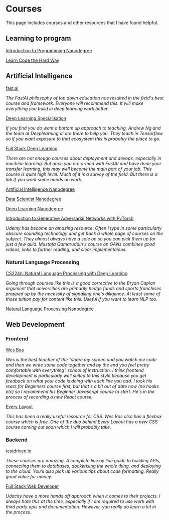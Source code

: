 # Courses

This page includes courses and other resources that I have found helpful.

## Learning to program

[Introduction to Programming Nanodegree](https://www.udacity.com/course/intro-to-programming-nanodegree--nd000)

[Learn Code the Hard Way](https://shop.learncodethehardway.org/)

## Artificial Intelligence

[fast.ai](https://fast.ai/)

_The FastAI philosophy of top down education has resulted in the field's best course and framework. Everyone will recommend this. It will make everything you build in deep learning work better._

[Deep Learning Specialisation](https://www.deeplearning.ai/deep-learning-specialization/)

_If you find you do want a bottom up approach to teaching, Andrew Ng and the team at Deeplearning.ai are there to help you. They teach in Tensorflow so if you want exposure to that ecosystem this is probably the place to go._

[Full Stack Deep Learning](https://course.fullstackdeeplearning.com/)

_There are not enough courses about deployment and devops, especially in machine learning. But once you are armed with FastAI and have done your transfer learning, this may well become the main part of your job. This course is quite high level. Much of it is a survey of the field. But there is a lab if you want some hands on work._

[Artificial Intelligence Nanodegree](https://www.udacity.com/course/ai-artificial-intelligence-nanodegree--nd898)

[Data Scientist Nanodegree](https://www.udacity.com/course/data-scientist-nanodegree--nd025)

[Deep Learning Nanodegree](https://www.udacity.com/course/deep-learning-nanodegree--nd101)

[Introduction to Generative Adversarial Networks with PyTorch](https://www.udemy.com/course/introduction-to-generative-adversarial-networks-with-pytorch/)

_Udemy has become an amazing resource. Often I type in some particularly obscure sounding technology and get back a whole page of courses on the subject. They almost always have a sale on so you can pick them up for just a few quid. Mustafa Qamaruddin's course on GANs combines good videos, links to further reading, and clear implementaions._

### Natural Language Processing

[CS224n: Natural Language Processing with Deep Learning](http://web.stanford.edu/class/cs224n/)

_Going through courses like this is a good corrective to the Bryan Caplan argument that universities are primarily hedge funds and sports franchises propped up by the necessity of signalling one's diligence. At least some of those tuition pay for content like this. Useful if you want to learn NLP too._

[Natural Language Processing Nanodegree](https://www.udacity.com/course/natural-language-processing-nanodegree--nd892)

## Web Development

### Frontend

[Wes Bos](https://wesbos.com/courses)

_Wes is the best teacher of the "share my screen and you watch me code and then we write some code together and by the end you feel pretty comfortable with everything" school of instruction. I think frontend development is particularly well suited to this style because you get feedback on what your code is doing with each line you add. I took his react for Beginners course first, but that's a bit out of date now (no hooks etc) so I recommend his Beginner Javascript course to start. He's in the process of recording a new React course._

[Every Layout](https://every-layout.dev/)

_This has been a really useful resource for CSS. Wes Bos also has a flexbox course which is free. One of the duo behind Every Layout has a new CSS course coming out soon which I will probably take._

### Backend

[testdriven.io](https://testdriven.io/courses/)

_These courses are amazing. A complete line by line guide to building APIs, connecting them to databases, dockerising the whole thing, and deploying to the cloud. You'll also pick up various tips about code formatting. Really good value for money._

[Full Stack Web Developer](https://www.udacity.com/course/full-stack-web-developer-nanodegree--nd0044)

_Udacity have a more hands off approach when it comes to their projects. I always hate this at the time, especially if I am required to use work with third party apis and documentation. However, you really do learn a lot in the process._
